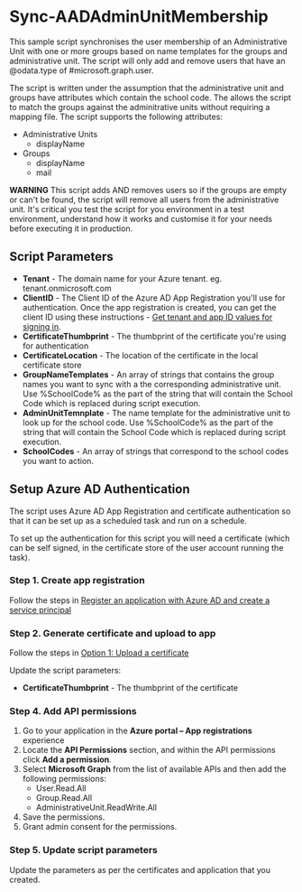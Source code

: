 # Sync-AADAdminUnitMembership

This sample script synchronises the user membership of an Administrative Unit with one or more groups based on name templates for the groups and administrative unit. The script will only add and remove users that have an @odata.type of #microsoft.graph.user.

The script is written under the assumption that the administrative unit and groups have attributes which contain the school code. The allows the script to match the groups against the adminitrative units without requiring a mapping file. The script supports the following attributes:
 - Administrative Units
   - displayName
 - Groups
   - displayName
   - mail
   
**WARNING**
This script adds AND removes users so if the groups are empty or can't be found, the script will remove all users from the administrative unit. It's critical you test the script for you environment in a test environment, understand how it works and customise it for your needs before executing it in production.

## Script Parameters

 - **Tenant** - The domain name for your Azure tenant. eg. tenant.onmicrosoft.com
 - **ClientID** - The Client ID of the Azure AD App Registration you'll use for authentication. Once the app registration is created, you can get the client ID using these instructions - [Get tenant and app ID values for signing in](https://docs.microsoft.com/en-us/azure/active-directory/develop/howto-create-service-principal-portal#get-tenant-and-app-id-values-for-signing-in).
 - **CertificateThumbprint** - The thumbprint of the certificate you're using for authentication
 - **CertificateLocation** - The location of the certificate in the local certificate store
 - **GroupNameTemplates** - An array of strings that contains the group names you want to sync with a the corresponding administrative unit. Use %SchoolCode% as the part of the string that will contain the School Code which is replaced during script execution.
  - **AdminUnitTemnplate** - The name template for the administrative unit to look up for the school code. Use %SchoolCode% as the part of the string that will contain the School Code which is replaced during script execution.
  - **SchoolCodes** - An array of strings that correspond to the school codes you want to action.

## Setup Azure AD Authentication

The script uses Azure AD App Registration and certificate authentication so that it can be set up as a scheduled task and run on a schedule.

To set up the authentication for this script you will need a certificate (which can be self signed, in the certificate store of the user account running the task). 

### Step 1. Create app registration

Follow the steps in [Register an application with Azure AD and create a service principal](https://docs.microsoft.com/en-us/azure/active-directory/develop/howto-create-service-principal-portal#register-an-application-with-azure-ad-and-create-a-service-principal)

### Step 2. Generate certificate and upload to app

Follow the steps in [Option 1: Upload a certificate](https://docs.microsoft.com/en-us/azure/active-directory/develop/howto-create-service-principal-portal#option-1-upload-a-certificate)

Update the script parameters:
 - **CertificateThumbprint** - The thumbprint of the certificate

### Step 4. Add API permissions

1. Go to your application in the **Azure portal – App registrations** experience
2. Locate the **API Permissions** section, and within the API permissions click **Add a permission**.
3. Select **Microsoft Graph** from the list of available APIs and then add the following permissions:
    - User.Read.All
    - Group.Read.All
    - AdministrativeUnit.ReadWrite.All
4. Save the permissions.
5. Grant admin consent for the permissions.

### Step 5. Update script parameters

Update the parameters as per the certificates and application that you created.
